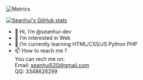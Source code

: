 ![Metrics](https://metrics.lecoq.io/seanhui-dev?template=classic&config.timezone=Asia%2FShanghai)

[![Seanhui's GitHub stats](https://github-readme-stats.vercel.app/api?username=seanhui-dev)](https://github.com/anuraghazra/github-readme-stats)
- 👋 Hi, I’m @seanhui-dev
- 👀 I’m interested in Web
- 🌱 I’m currently learning HTML/CSS/JS  Python PHP
- 📫 How to reach me ?<br>
You can rech me on:<br>
Email:  seanhui520@gmail.com<br>
QQ:  3348626299

<!---
seanhui-dev/seanhui-dev is a ✨ special ✨ repository because its `README.md` (this file) appears on your GitHub profile.
You can click the Preview link to take a look at your changes.
--->
